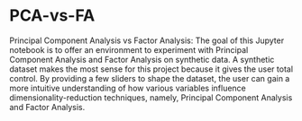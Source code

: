 # PCA-vs-FA
Principal Component Analysis vs Factor Analysis:
The goal of this Jupyter notebook is to offer an environment to experiment with Principal Component Analysis and Factor Analysis on synthetic data. A synthetic dataset makes the most sense for this project because it gives the user total control. By providing a few sliders to shape the dataset, the user can gain a more intuitive understanding of how various variables influence dimensionality-reduction techniques, namely, Principal Component Analysis and Factor Analysis.
